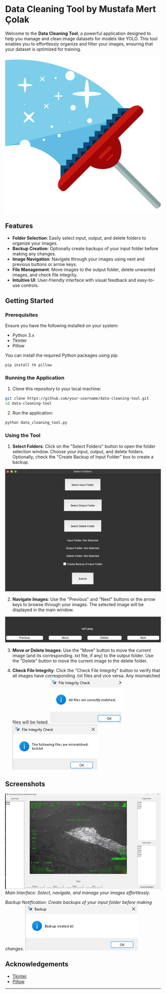# Data Cleaning Tool by Mustafa Mert Çolak

Welcome to the **Data Cleaning Tool**, a powerful application designed to help you manage and clean image datasets for models like YOLO. This tool enables you to effortlessly organize and filter your images, ensuring that your dataset is optimized for training.

![App Screenshot](images/icon.png)

## Features

- **Folder Selection**: Easily select input, output, and delete folders to organize your images.
- **Backup Creation**: Optionally create backups of your input folder before making any changes.
- **Image Navigation**: Navigate through your images using next and previous buttons or arrow keys.
- **File Management**: Move images to the output folder, delete unwanted images, and check file integrity.
- **Intuitive UI**: User-friendly interface with visual feedback and easy-to-use controls.

## Getting Started

### Prerequisites

Ensure you have the following installed on your system:

- Python 3.x
- Tkinter
- Pillow

You can install the required Python packages using pip:

```bash
pip install tk pillow
```

### Running the Application

1. Clone this repository to your local machine:

```bash
git clone https://github.com/your-username/data-cleaning-tool.git
cd data-cleaning-tool
```

2. Run the application:

```bash
python data_cleaning_tool.py
```

### Using the Tool

1. **Select Folders**: Click on the "Select Folders" button to open the folder selection window. Choose your input, output, and delete folders. Optionally, check the "Create Backup of Input Folder" box to create a backup.

![Folder Selection](images/github_images/folder_select.png)

2. **Navigate Images**: Use the "Previous" and "Next" buttons or the arrow keys to browse through your images. The selected image will be displayed in the main window.

![Image Navigation](images/github_images/bottom_menu.png)

3. **Move or Delete Images**: Use the "Move" button to move the current image (and its corresponding .txt file, if any) to the output folder. Use the "Delete" button to move the current image to the delete folder.

4. **Check File Integrity**: Click the "Check File Integrity" button to verify that all images have corresponding .txt files and vice versa. Any mismatched files will be listed.
![File_Integrity_Good](images/github_images/check_good.png)
![File_Integrity_Mistake](images/github_images/check_bad.png)

## Screenshots

![Main Interface](images/github_images/interface.png)
*Main Interface: Select, navigate, and manage your images effortlessly.*

*Backup Notification: Create backups of your input folder before making changes.*
![Backup Notification](images/github_images/backup_notification.png)

## Acknowledgements

- [Tkinter](https://docs.python.org/3/library/tkinter.html)
- [Pillow](https://python-pillow.org/)

---
